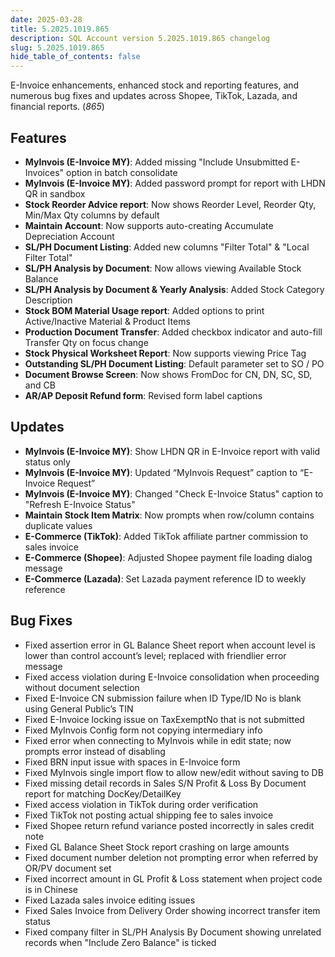 ```yaml
---
date: 2025-03-28
title: 5.2025.1019.865
description: SQL Account version 5.2025.1019.865 changelog
slug: 5.2025.1019.865
hide_table_of_contents: false
---
```


E-Invoice enhancements, enhanced stock and reporting features, and numerous bug fixes and updates across Shopee, TikTok, Lazada, and financial reports. (*865*)

<!-- truncate -->

## Features

- **MyInvois (E-Invoice MY)**: Added missing "Include Unsubmitted E-Invoices" option in batch consolidate
- **MyInvois (E-Invoice MY)**: Added password prompt for report with LHDN QR in sandbox
- **Stock Reorder Advice report**: Now shows Reorder Level, Reorder Qty, Min/Max Qty columns by default
- **Maintain Account**: Now supports auto-creating Accumulate Depreciation Account
- **SL/PH Document Listing**: Added new columns "Filter Total" & "Local Filter Total"
- **SL/PH Analysis by Document**: Now allows viewing Available Stock Balance
- **SL/PH Analysis by Document & Yearly Analysis**: Added Stock Category Description
- **Stock BOM Material Usage report**: Added options to print Active/Inactive Material & Product Items
- **Production Document Transfer**: Added checkbox indicator and auto-fill Transfer Qty on focus change
- **Stock Physical Worksheet Report**: Now supports viewing Price Tag
- **Outstanding SL/PH Document Listing**: Default parameter set to SO / PO
- **Document Browse Screen**: Now shows FromDoc for CN, DN, SC, SD, and CB
- **AR/AP Deposit Refund form**: Revised form label captions

## Updates

- **MyInvois (E-Invoice MY)**: Show LHDN QR in E-Invoice report with valid status only
- **MyInvois (E-Invoice MY)**: Updated “MyInvois Request” caption to “E-Invoice Request”
- **MyInvois (E-Invoice MY)**: Changed "Check E-Invoice Status" caption to "Refresh E-Invoice Status"
- **Maintain Stock Item Matrix**: Now prompts when row/column contains duplicate values
- **E-Commerce (TikTok)**: Added TikTok affiliate partner commission to sales invoice
- **E-Commerce (Shopee)**: Adjusted Shopee payment file loading dialog message
- **E-Commerce (Lazada)**: Set Lazada payment reference ID to weekly reference

## Bug Fixes

- Fixed assertion error in GL Balance Sheet report when account level is lower than control account’s level; replaced with friendlier error message
- Fixed access violation during E-Invoice consolidation when proceeding without document selection
- Fixed E-Invoice CN submission failure when ID Type/ID No is blank using General Public’s TIN
- Fixed E-Invoice locking issue on TaxExemptNo that is not submitted
- Fixed MyInvois Config form not copying intermediary info
- Fixed error when connecting to MyInvois while in edit state; now prompts error instead of disabling
- Fixed BRN input issue with spaces in E-Invoice form
- Fixed MyInvois single import flow to allow new/edit without saving to DB
- Fixed missing detail records in Sales S/N Profit & Loss By Document report for matching DocKey/DetailKey
- Fixed access violation in TikTok during order verification
- Fixed TikTok not posting actual shipping fee to sales invoice
- Fixed Shopee return refund variance posted incorrectly in sales credit note
- Fixed GL Balance Sheet Stock report crashing on large amounts
- Fixed document number deletion not prompting error when referred by OR/PV document set
- Fixed incorrect amount in GL Profit & Loss statement when project code is in Chinese
- Fixed Lazada sales invoice editing issues
- Fixed Sales Invoice from Delivery Order showing incorrect transfer item status
- Fixed company filter in SL/PH Analysis By Document showing unrelated records when "Include Zero Balance" is ticked
